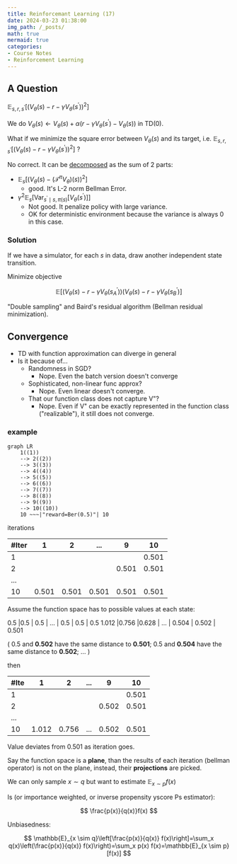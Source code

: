 ```yaml
---
title: Reinforcemant Learning (17)
date: 2024-03-23 01:38:00
img_path: /_posts/
math: true
mermaid: true
categories:
- Course Notes
- Reinforcement Learning
---
```


## A Question

$\mathbb{E}_{s,r,s^{\prime}}\left[\left(V_\theta(s)-r-\gamma V_\theta\left(s^{\prime}\right)\right)^2\right]$

We do $V_\theta(s)\leftarrow V_\theta(s) + \alpha(r-\gamma V_\theta\left(s^{\prime}\right) - V_\theta(s))$ in TD(0).

What if we minimize the square error between $V_\theta(s)$ and its target, i.e. $\mathbb{E}_{s,r,s^{\prime}}\left[\left(V_\theta(s)-r-\gamma V_\theta\left(s^{\prime}\right)\right)^2\right]$ ?

No correct. It can be [decomposed](./reinforcement-learning-homework-0/#proof) as the sum of 2 parts:

- $\mathbb{E}_s\left[\left(V_\theta(s)-\left(\mathcal{T}^\pi V_\theta\right)(s)\right)^2\right]$
  - good. It's L-2 norm Bellman Error.
- $\gamma^2 \mathbb{E}_s\left[\operatorname{Var}_{s^{\prime} \mid s, \pi(s)} \left[ V_\theta\left(s^{\prime}\right)\right]\right]$
  - Not good. It penalize policy with large variance.
  - OK for deterministic environment because the variance is always $0$ in this case.

### Solution

If we have a simulator, for each $s$ in data, draw another independent state transition.

Minimize objective

$$
\mathbb{E}\left[\left(V_\theta(s)-r-\gamma V_\theta\left(s_A^{\prime}\right)\right)\left(V_\theta(s)-r-\gamma V_\theta\left(s_B^{\prime}\right)\right]\right.
$$

<!-- i.e. uses 2 distinct variables $s_B'$, $s_C'$. -->

"Double sampling" and Baird's residual algorithm (Bellman residual minimization).

## Convergence

- TD with function approximation can diverge in general
- Is it because of...
  - Randomness in SGD?
    - Nope. Even the batch version doesn't converge
  - Sophisticated, non-linear func approx?
    - Nope. Even linear doesn't converge.
  - That our function class does not capture V"?
    - Nope. Even if V" can be exactly represented in the function class ("realizable"), it still does not converge.

### example

```mermaid
graph LR
    1((1)) 
    --> 2((2))
    --> 3((3))
    --> 4((4)) 
    --> 5((5))
    --> 6((6))
    --> 7((7))
    --> 8((8))
    --> 9((9))
    --> 10((10))
    10 ~~~|"reward=Ber(0.5)"| 10
```

iterations

\#Iter | 1     | 2     | ...    | 9     | 10
-------|-------|-------|--------|-------|-------
1      |       |       |        |       | 0.501
2      |       |       |        | 0.501 | 0.501
...    |       |       |        |       |
10     | 0.501 | 0.501 |  0.501 | 0.501 | 0.501

Assume the function space has to possible values at each state:

<!-- 1     |2     |3      | ... | 8     | 9     | 10
------|------|-------|-----|-------|-------|------ -->
0.5   |0.5   | 0.5   | ... | 0.5   | 0.5   | 0.5
1.012 |0.756 |0.628  | ... | 0.504 | 0.502 | 0.501

(
0.5 and **0.502** have the same distance to **0.501**;
0.5 and **0.504** have the same distance to **0.502**;
...
)

then

\#Ite  | 1     | 2     | ...    | 9     | 10
-------|-------|-------|--------|-------|-------
1      |       |       |        |       | 0.501
2      |       |       |        | 0.502 | 0.501
...    |       |       |        |       |
10     | 1.012 | 0.756 | ...    | 0.502 | 0.501

Value deviates from 0.501 as iteration goes.

Say the function space is a **plane**, than the results of each iteration (bellman operator) is not on the plane, instead, their **projections** are picked.

We can only sample $x \sim q$ but want to estimate $\mathbb{E}_{x\sim p} f(x)$

Is (or importance weighted, or inverse propensity yscore Ps
estimator): 

$$
\frac{p(x)}{q(x)}f(x)
$$

Unbiasedness:

$$
\mathbb{E}_{x \sim q}\left[\frac{p(x)}{q(x)} f(x)\right]=\sum_x q(x)\left(\frac{p(x)}{q(x)} f(x)\right)=\sum_x p(x) f(x)=\mathbb{E}_{x \sim p}[f(x)]
$$

<!-- ### Application in contextual bandit (CB)

- CB: episodic MDP with $H=1$. Actions have no long-term effects. Just optimize the immediate reward.
  - $x \sim d_0$ : context distribution (corresponds to initial state distribution of the MDP)
  - agent takes an action $a$ based on $x$
  - agent observes reward $r \sim R(x, a)$

- The data point is a tuple $(x, a, r)$
- The function of interest is $(x, a, r) \mapsto r \quad \pi$ : target policy
- The distribution of interest is $x \sim d_0, a \sim \frac{\pi}{\Delta} r \sim R(x, a)$
- Let the joint density b $p(x, a, r) \nabla_{\pi_b \text { : behavior/logging policy }}$
- The data distribution is $x \sim d_0, a \sim \pi_k, r \sim R(x, a)$
- Let the joint density be $q(x, a, r)$ f
- IS estimator: $\frac{p(x, a, r)}{q(x, a, r)} \cdot r$ -->